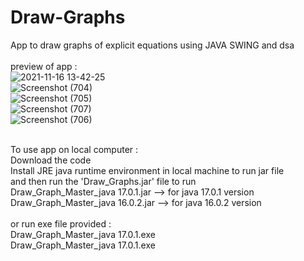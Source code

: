 # Draw-Graphs
App to draw graphs of explicit equations using JAVA SWING and dsa <br>
<br>
preview of app : <br>
![2021-11-16 13-42-25](https://user-images.githubusercontent.com/86537681/174490952-c555a4bf-e4d1-4136-a094-9a30d7a2f8e2.gif) <br>
![Screenshot (704)](https://user-images.githubusercontent.com/86537681/174491184-8785a530-d7c5-4967-a263-ba64296ce4c2.png) <br>
![Screenshot (705)](https://user-images.githubusercontent.com/86537681/174491187-16c4f8a3-0a3e-437f-9b98-9a4b659ac937.png) <br>
![Screenshot (707)](https://user-images.githubusercontent.com/86537681/174491189-7cf02d62-ffba-45f1-bc2d-3f7f59417d90.png) <br>
![Screenshot (706)](https://user-images.githubusercontent.com/86537681/174491192-f6cef3fa-22af-4453-9cca-67c3cd1da334.png) <br>

<br>
To use app on local computer : <br>
Download the code <br>
Install JRE java runtime environment in local machine to run jar file <br>
and then run the 'Draw_Graphs.jar' file to run <br>
Draw_Graph_Master_java 17.0.1.jar	--> for java 17.0.1 version <br>
Draw_Graph_Master_java 16.0.2.jar	--> for java 16.0.2 version <br>
<br>
or run exe file provided : <br>
Draw_Graph_Master_java 17.0.1.exe <br>
Draw_Graph_Master_java 17.0.1.exe <br>


